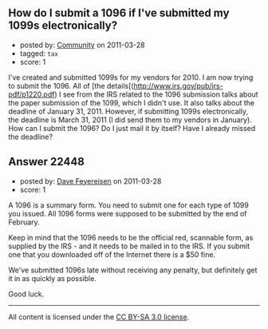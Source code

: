 ## How do I submit a 1096 if I've submitted my 1099s electronically?

- posted by: [Community](https://stackexchange.com/users/-1/-1-community) on 2011-03-28
- tagged: `tax`
- score: 1

I've created and submitted 1099s for my vendors for 2010.  I am now trying to submit the 1096.  All of [the details[(http://www.irs.gov/pub/irs-pdf/p1220.pdf) I see from the IRS related to the 1096 submission talks about the paper submission of the 1099, which I didn't use.  It also talks about the deadline of January 31, 2011. However, if submitting 1099s electronically, the deadline is March 31, 2011 (I did send them to my vendors in January).  How can I submit the 1096? Do I just mail it by itself?  Have I already missed the deadline?


## Answer 22448

- posted by: [Dave Feyereisen](https://stackexchange.com/users/-1/8565-dave-feyereisen) on 2011-03-28
- score: 1

A 1096 is a summary form.  You need to submit one for each type of 1099 you issued.  All 1096 forms were supposed to be submitted by the end of February.  

Keep in mind that the 1096 needs to be the official red, scannable form, as supplied by the IRS - and it needs to be mailed in to the IRS.  If you submit one that you downloaded off of the Internet there is a $50 fine.  

We've submitted 1096s late without receiving any penalty, but definitely get it in as quickly as possible.  

Good luck.



---

All content is licensed under the [CC BY-SA 3.0 license](https://creativecommons.org/licenses/by-sa/3.0/).
